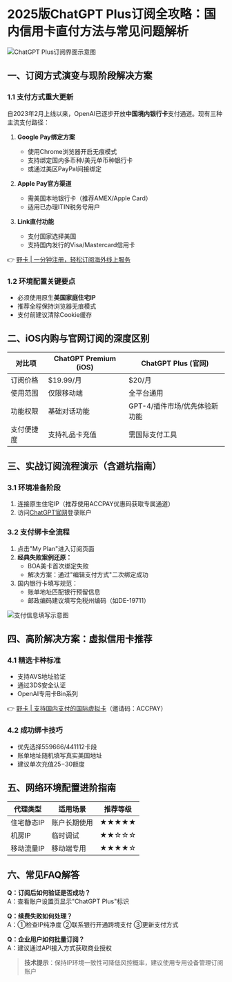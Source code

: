 # 2025版ChatGPT Plus订阅全攻略：国内信用卡直付方法与常见问题解析

![ChatGPT Plus订阅界面示意图](https://bbtdd.com/wp-content/uploads/img/19013027519192.webp)

## 一、订阅方式演变与现阶段解决方案
### 1.1 支付方式重大更新
自2023年2月上线以来，OpenAI已逐步开放**中国境内银行卡**支付通道。现有三种主流支付路径：

1. **Google Pay绑定方案**
   - 使用Chrome浏览器开启无痕模式
   - 支持绑定国内多币种/美元单币种银行卡
   - 或通过美区PayPal间接绑定

2. **Apple Pay官方渠道**
   - 需美国本地银行卡（推荐AMEX/Apple Card）
   - 适用已办理ITIN税务号用户

3. **Link直付功能**
   - 支付国家选择美国
   - 支持国内发行的Visa/Mastercard信用卡

👉 [野卡 | 一分钟注册，轻松订阅海外线上服务](https://bbtdd.com/yeka)

### 1.2 环境配置关键要点
- 必须使用原生**美国家庭住宅IP**
- 推荐全程保持浏览器无痕模式
- 支付前建议清除Cookie缓存

## 二、iOS内购与官网订阅的深度区别
| 对比项          | ChatGPT Premium (iOS) | ChatGPT Plus (官网) |
|----------------|-----------------------|--------------------|
| 订阅价格        | $19.99/月            | $20/月             |
| 使用范围        | 仅限移动端          | 全平台通用         |
| 功能权限        | 基础对话功能        | GPT-4/插件市场/优先体验新功能 |
| 支付便捷度      | 支持礼品卡充值      | 需国际支付工具     |

## 三、实战订阅流程演示（含避坑指南）
### 3.1 环境准备阶段
1. 连接原生住宅IP（推荐使用ACCPAY优惠码获取专属通道）
2. 访问[ChatGPT官网](https://chat.openai.com/)登录账户

### 3.2 支付绑卡全流程
1. 点击"My Plan"进入订阅页面
2. **经典失败案例还原：**
   - BOA美卡首次绑定失败
   - 解决方案：通过"编辑支付方式"二次绑定成功
3. 国内银行卡填写规范：
   - 账单地址匹配银行预留信息
   - 邮政编码建议填写免税州编码（如DE-19711）

![支付信息填写示意图](https://bbtdd.com/wp-content/uploads/img/90093095316.webp)

## 四、高阶解决方案：虚拟信用卡推荐
### 4.1 精选卡种标准
- 支持AVS地址验证
- 通过3DS安全认证
- OpenAI专用卡Bin系列

👉 [野卡 | 支持国内支付的国际虚拟卡](https://bbtdd.com/yeka)（邀请码：ACCPAY）

### 4.2 成功绑卡技巧
- 优先选择559666/441112卡段
- 账单地址随机填写真实美国地址
- 建议单次充值$25-$30额度

## 五、网络环境配置进阶指南 
| 代理类型       | 适用场景          | 推荐等级 |
|--------------|-----------------|--------|
| 住宅静态IP    | 账户长期使用      | ★★★★★  |
| 机房IP        | 临时调试        | ★★☆☆☆  |
| 移动流量IP    | 移动端专用      | ★★★★☆  |

## 六、常见FAQ解答
**Q：订阅后如何验证是否成功？**  
A：查看账户设置页显示"ChatGPT Plus"标识

**Q：续费失败如何处理？**  
A：①检查IP纯净度 ②联系银行开通跨境支付 ③更新支付方式

**Q：企业用户如何批量订阅？**  
A：建议通过API接入方式获取商业授权

> **技术提示**：保持IP环境一致性可降低风控概率，建议使用专用设备管理订阅账户
